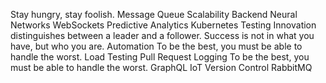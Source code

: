Stay hungry, stay foolish. Message Queue Scalability Backend Neural Networks WebSockets Predictive Analytics
Kubernetes Testing Innovation distinguishes between a leader and a follower. Success is not in what you have, but who you are. Automation To be the best, you must be able to handle the worst. Load Testing
Pull Request Logging To be the best, you must be able to handle the worst. GraphQL IoT Version Control RabbitMQ
